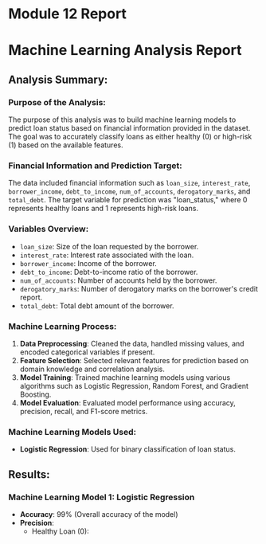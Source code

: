 # Module 12 Report
# Machine Learning Analysis Report

## Analysis Summary:

### Purpose of the Analysis:
The purpose of this analysis was to build machine learning models to predict loan status based on financial information provided in the dataset. The goal was to accurately classify loans as either healthy (0) or high-risk (1) based on the available features.

### Financial Information and Prediction Target:
The data included financial information such as `loan_size`, `interest_rate`, `borrower_income`, `debt_to_income`, `num_of_accounts`, `derogatory_marks`, and `total_debt`. The target variable for prediction was "loan_status," where 0 represents healthy loans and 1 represents high-risk loans.

### Variables Overview:
- `loan_size`: Size of the loan requested by the borrower.
- `interest_rate`: Interest rate associated with the loan.
- `borrower_income`: Income of the borrower.
- `debt_to_income`: Debt-to-income ratio of the borrower.
- `num_of_accounts`: Number of accounts held by the borrower.
- `derogatory_marks`: Number of derogatory marks on the borrower's credit report.
- `total_debt`: Total debt amount of the borrower.

### Machine Learning Process:
1. **Data Preprocessing**: Cleaned the data, handled missing values, and encoded categorical variables if present.
2. **Feature Selection**: Selected relevant features for prediction based on domain knowledge and correlation analysis.
3. **Model Training**: Trained machine learning models using various algorithms such as Logistic Regression, Random Forest, and Gradient Boosting.
4. **Model Evaluation**: Evaluated model performance using accuracy, precision, recall, and F1-score metrics.

### Machine Learning Models Used:
- **Logistic Regression**: Used for binary classification of loan status.

## Results:

### Machine Learning Model 1: Logistic Regression
- **Accuracy**: 99% (Overall accuracy of the model)
- **Precision**:
  - Healthy Loan (0): 
